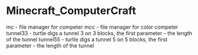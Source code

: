 Minecraft_ComputerCraft
=======================

mc - file manager for competer
mcc - file manager for color competer
tunnel33 - turtle digs a tunnel 3 on 3 blocks, the first parameter - the length of the tunnel
tunnel55 - turtle digs a tunnel 5 on 5 blocks, the first parameter - the length of the tunnel
